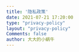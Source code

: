 ```yaml
---
title: '隐私政策'
date: 2021-07-21 17:20:00
type: "privacy-policy"
layout: "privacy-policy"
Comments: false
author: 大大的小蜗牛
---
```

